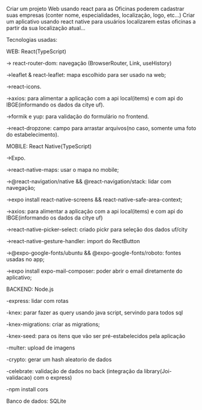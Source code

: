 Criar um projeto Web usando react para as Oficinas poderem cadastrar suas empresas (conter nome, especialidades, localização, logo, etc...)
Criar um aplicativo usando react native para usuários localizarem estas oficinas a partir da sua localização atual...

Tecnologias usadas:

WEB: React(TypeScript)

-> react-router-dom: navegação (BrowserRouter, Link, useHistory)

->leaflet & react-leaflet: mapa escolhido para ser usado na web;

->react-icons.

->axios: para alimentar a aplicação com a api local(items) e com api do IBGE(informando os dados da citye  uf).

->formik e yup: para validação do formulário no frontend.

->react-dropzone: campo para arrastar arquivos(no caso, somente uma foto do estabelecimento).


MOBILE: React Native(TypeScript)

->Expo.

->react-native-maps: usar o mapa no mobile;

->@react-navigation/native && @react-navigation/stack: lidar com navegação;

->expo install react-native-screens && react-native-safe-area-context;

->axios: para alimentar a aplicação com a api local(items) e com api do IBGE(informando os dados da citye  uf)

->react-native-picker-select: criado pickr para seleção dos dados uf/city

->react-native-gesture-handler: import do RectButton

->@expo-google-fonts/ubuntu && @expo-google-fonts/roboto: fontes usadas no app;

->expo install expo-mail-composer: poder abrir o email diretamente do aplicativo;


BACKEND: Node.js

-express: lidar com rotas

-knex: parar fazer as query usando java script, servindo para todos sql

-knex-migrations: criar as migrations;

-knex-seed: para os itens que vão ser pré-estabelecidos pela aplicação

-multer: upload de imagens

-crypto: gerar um hash aleatorio de dados

-celebrate: validação de dados no back (integração da library(Joi-validacao) com o express)

-npm install cors

Banco de dados: SQLite



 
